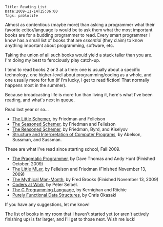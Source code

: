     Title: Reading List
    Date:2009-11-14T15:06:00
    Tags: pablolife

Almost as contentious (maybe more) than asking a programmer what their favorite 
editor/language is would be to ask them what the most important books
are for a budding programmer to read. Every smart programmer I know has a
small list of books that are _essential_ (they claim) to know anything
important about programming, software, etc.

Taking the union of all such books would yield a stack taller than you are.
I'm doing my best to ferociously play catch-up.

I tend to read books 2 or 3 at a time: one is usually about a specific
technology, one higher-level about programming/coding as a whole, and one
usually more for fun (if I'm lucky, I get to read fiction! That normally
happens most in the summer).

Because broadcasting life is more fun than living it, here's what I've been
reading, and what's next in queue.

Read last year or so...


* [The Little Schemer][1], by Friedman and Felleison
* [The Seasoned Schemer][2], by Friedman and Felleison
* [The Reasoned Schemer][3], by Friedman, Byrd, and Kiselyov
* [Structure and Interpretation of Computer Programs][4], by Abelson, Sussman, and Sussman.

These are what I've read since starting school, Fall 2009.

* [The Pragmatic Programmer][5], by Dave Thomas and Andy Hunt (Finished October, 2009)
* [The Little MLer][6], by Felleison and Friedman (Finished November 13, 2009)
* [The Mythical Man-Month][7], by Fred Brooks (Finished November 13, 2009) 
* [Coders at Work][8], by Peter Seibel.
* [The C Programming Language][9], by Kernighan and Ritchie
* [Purely Functional Data Structures][10], by Chris Okasaki

If you have any suggestions, let me know!

The list of books in my room that I haven't started yet (or aren't actively
finishing up) is far larger, and I'll get to those next. Wish me luck!


   [1]: http://www.ccs.neu.edu/home/matthias/BTLS
   [2]: http://www.ccs.neu.edu/home/matthias/BTSS/
   [3]: http://mitpress.mit.edu/catalog/item/default.asp?ttype=2&tid=10663%20
   [4]: http://mitpress.mit.edu/sicp/full-text/book/book.html
   [5]: http://www.pragprog.com/the-pragmatic-programmer
   [6]: http://www.ccs.neu.edu/home/matthias/BTML/
   [7]: http://en.wikipedia.org/wiki/The_Mythical_Man-Month
   [8]: http://www.codersatwork.com/
   [9]: http://cm.bell-labs.com/cm/cs/cbook/%20
   [10]: http://okasaki.blogspot.com/2008/02/ten-years-of-purely-functional-data.html
